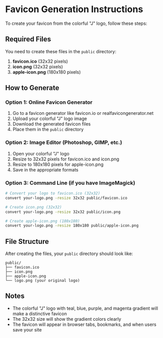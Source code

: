 # Favicon Generation Instructions

To create your favicon from the colorful "J" logo, follow these steps:

## Required Files

You need to create these files in the `public` directory:

1. **favicon.ico** (32x32 pixels)
2. **icon.png** (32x32 pixels) 
3. **apple-icon.png** (180x180 pixels)

## How to Generate

### Option 1: Online Favicon Generator
1. Go to a favicon generator like favicon.io or realfavicongenerator.net
2. Upload your colorful "J" logo image
3. Download the generated favicon files
4. Place them in the `public` directory

### Option 2: Image Editor (Photoshop, GIMP, etc.)
1. Open your colorful "J" logo
2. Resize to 32x32 pixels for favicon.ico and icon.png
3. Resize to 180x180 pixels for apple-icon.png
4. Save in the appropriate formats

### Option 3: Command Line (if you have ImageMagick)
```bash
# Convert your logo to favicon.ico (32x32)
convert your-logo.png -resize 32x32 public/favicon.ico

# Create icon.png (32x32)
convert your-logo.png -resize 32x32 public/icon.png

# Create apple-icon.png (180x180)
convert your-logo.png -resize 180x180 public/apple-icon.png
```

## File Structure
After creating the files, your `public` directory should look like:
```
public/
├── favicon.ico
├── icon.png
├── apple-icon.png
└── logo.png (your original logo)
```

## Notes
- The colorful "J" logo with teal, blue, purple, and magenta gradient will make a distinctive favicon
- The 32x32 size will show the gradient colors clearly
- The favicon will appear in browser tabs, bookmarks, and when users save your site 